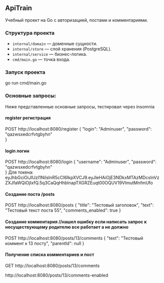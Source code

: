 ## ApiTrain

Учебный проект на Go с авторизацией, постами и комментариями.

### Структура проекта

- `internal/domain` — доменные сущности.
- `internal/store` — слой хранения (PostgreSQL).
- `internal/service` — бизнес-логика.
- `cmd/main.go` — точка входа.

### Запуск проекта
go run cmd/main.go


### Основные запросы:
Ниже представленные основные запросы, тестировал через insomnia
#### register регистрация
POST http://localhost:8080/register
{
    "login": "Adminuser", 
    "password": "qazwsxedcrfvtgbyhn"  
}
#### login логин
POST http://localhost:8080/login
{
    "username": "Adminuser", 
    "password": "qazwsxedcrfvtgbyhn"  
}
Для токена: eyJhbGciOiJIUzI1NiIsInR5cCI6IkpXVCJ9.eyJleHAiOjE3NDkxMTAzMDcsInVzZXJfaWQiOjIxfQ.5q3CaQqHhblnapTXGRZEuqt00OQUV19VImutMnfmUfo
#### Создание поста /posts 
POST http://localhost:8080/posts
{
    "title": "Тестовый заголовок", 
    "text": "Тестовый текст поста 55",
    "comments_enabled": true
}
#### Создание комментария //нашел ошибку если написать запрос к несуществующему родителю все работает а не должно
POST http://localhost:8080/posts/13/comments
{
    "text": "Тестовый коммент к 13 посту", 
    "parentId": null
}
#### Получение списка комментариев и пост
GET http://localhost:8080/posts/13/comments

http://localhost:8080/posts/13/comments-enabled





